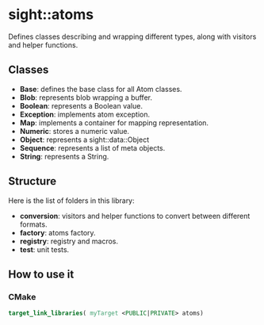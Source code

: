 # sight::atoms

Defines classes describing and wrapping different types, along with visitors and helper functions.

## Classes

- **Base**: defines the base class for all Atom classes.
- **Blob**: represents blob wrapping a buffer.
- **Boolean**: represents a Boolean value.
- **Exception**: implements atom exception.
- **Map**: implements a container for mapping representation.
- **Numeric**: stores a numeric value.
- **Object**: represents a sight::data::Object
- **Sequence**: represents a list of meta objects.
- **String**: represents a String.

## Structure

Here is the list of folders in this library:

- **conversion**: visitors and helper functions to convert between different formats.
- **factory**: atoms factory.
- **registry**: registry and macros.
- **test**: unit tests.

## How to use it

### CMake

```cmake
target_link_libraries( myTarget <PUBLIC|PRIVATE> atoms)
```
